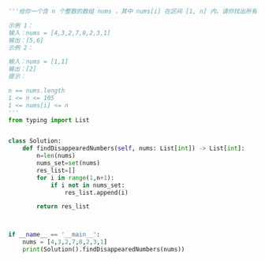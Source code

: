 
<BlogInfo id="940" title="36.找到所有数组中消失的数字" author="白日梦想猿" pv=0 read_times=0 pre_cost_time=0分32秒 category="leetcode" tag_list="['leetcode']" create_time="2022.03.11 22:35:10" update_time="2022.03.11 22:45:15" />

```python
'''给你一个含 n 个整数的数组 nums ，其中 nums[i] 在区间 [1, n] 内。请你找出所有在 [1, n] 范围内但没有出现在 nums 中的数字，并以数组的形式返回结果。

示例 1：
输入：nums = [4,3,2,7,8,2,3,1]
输出：[5,6]
示例 2：

输入：nums = [1,1]
输出：[2]
提示：

n == nums.length
1 <= n <= 105
1 <= nums[i] <= n
'''
from typing import List


class Solution:
    def findDisappearedNumbers(self, nums: List[int]) -> List[int]:
        n=len(nums)
        nums_set=set(nums)
        res_list=[]
        for i in range(1,n+1):
            if i not in nums_set:
                res_list.append(i)

        return res_list



if __name__ == '__main__':
    nums = [4,3,2,7,8,2,3,1]
    print(Solution().findDisappearedNumbers(nums))

```
